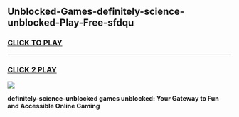 
## Unblocked-Games-definitely-science-unblocked-Play-Free-sfdqu
<h3>
<a href="https://premium76.site?title=definitely-science-unblocked&ref=18A1">CLICK TO PLAY</a></h3>
<hr>

<h3>
<a href="https://premium76.site?title=definitely-science-unblocked&ref=18A1">CLICK 2 PLAY</a>
  
</h3>

<a href="https://premium76.site?title=definitely-science-unblocked&ref=18A1"><img src="https://clearcache.store/games.png"></a>


**definitely-science-unblocked games unblocked: Your Gateway to Fun and Accessible Online Gaming**
